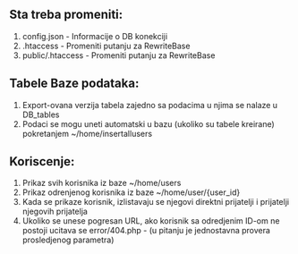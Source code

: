 ## Sta treba promeniti:

1. config.json 	- Informacije o DB konekciji
2. .htaccess 	- Promeniti putanju za RewriteBase 
3. public/.htaccess - Promeniti putanju za RewriteBase

## Tabele Baze podataka:

1. Export-ovana verzija tabela zajedno sa podacima u njima se nalaze u DB_tables 
2. Podaci se mogu uneti automatski u bazu (ukoliko su tabele kreirane) pokretanjem ~/home/insertallusers 

## Koriscenje:

1. Prikaz svih korisnika iz baze ~/home/users
2. Prikaz odrenjenog korisnika iz baze ~/home/user/{user_id}
3. Kada se prikaze korisnik, izlistavaju se njegovi direktni prijatelji i prijatelji njegovih prijatelja
4. Ukoliko se unese pogresan URL, ako korisnik sa odredjenim ID-om ne postoji ucitava se error/404.php - (u pitanju je jednostavna provera prosledjenog parametra)

